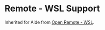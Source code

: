 # Remote - WSL Support

Inherited for Aide from [Open Remote - WSL](https://github.com/jeanp413/open-remote-wsl).
